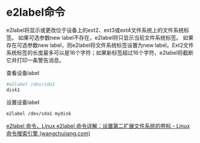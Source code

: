 # e2label命令

e2label将显示或更改位于设备上的ext2、ext3或ext4文件系统上的文件系统标签。
如果可选参数new label不存在，e2label将只显示当前文件系统标签。
如果存在可选参数new label，则e2label将文件系统标签设置为new label。Ext2文件系统标签的长度最多可以是16个字符；如果新标签超过16个字符，e2label将截断它并打印一条警告消息。



查看设备label

```bash
#e2label /dev/sda1
disk1
```

设置设备label

```bash
e2label /dev/sda1 mydisk
```



[e2label 命令，Linux e2label 命令详解：设置第二扩展文件系统的卷标 - Linux 命令搜索引擎 (wangchujiang.com)](https://wangchujiang.com/linux-command/c/e2label.html)
